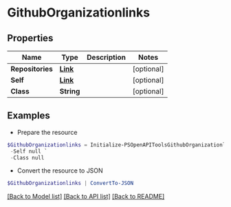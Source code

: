 # GithubOrganizationlinks
## Properties

Name | Type | Description | Notes
------------ | ------------- | ------------- | -------------
**Repositories** | [**Link**](Link.md) |  | [optional] 
**Self** | [**Link**](Link.md) |  | [optional] 
**Class** | **String** |  | [optional] 

## Examples

- Prepare the resource
```powershell
$GithubOrganizationlinks = Initialize-PSOpenAPIToolsGithubOrganizationlinks  -Repositories null `
 -Self null `
 -Class null
```

- Convert the resource to JSON
```powershell
$GithubOrganizationlinks | ConvertTo-JSON
```

[[Back to Model list]](../README.md#documentation-for-models) [[Back to API list]](../README.md#documentation-for-api-endpoints) [[Back to README]](../README.md)

